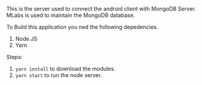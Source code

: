 This is the server used to connect the android client with MongoDB Server.
MLabs is used to maintain the MongoDB database.

To Build this application you ned the following depedencies.
1. Node.JS
2. Yarn

Steps:
1. `yarn install` to download the modules.
2. `yarn start` to run the node server.



